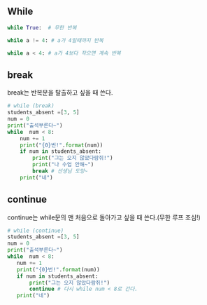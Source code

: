## While
``` python
while True:  # 무한 반복

while a != 4: # a가 4일때까지 반복

while a < 4: # a가 4보다 작으면 계속 반복
```
## break

break는 반복문을 탈출하고 싶을 때 쓴다.

``` python
# while (break)
students_absent =[3, 5]
num = 0
print("출석부른다~")
while  num < 8:
    num += 1
    print("{0}번!".format(num))
    if num in students_absent:
        print("그는 오지 않았다람쥐!")
        print("나 수업 안해~")
        break # 선생님 도망~
    print("네")
 ```
 
 ## continue
 
 continue는 while문의 맨 처음으로 돌아가고 싶을 때 쓴다.(무한 루프 조심!)
 
 ``` python
# while (continue)
students_absent =[3, 5]
num = 0
print("출석부른다~")
while  num < 8:
    num += 1
    print("{0}번!".format(num))
    if num in students_absent:
        print("그는 오지 않았다람쥐!")
        continue # 다시 while num < 8로 간다.
    print("네")
 ```

